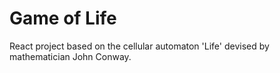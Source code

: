 # Game of Life
React project based on the cellular automaton 'Life' devised by mathematician John Conway.